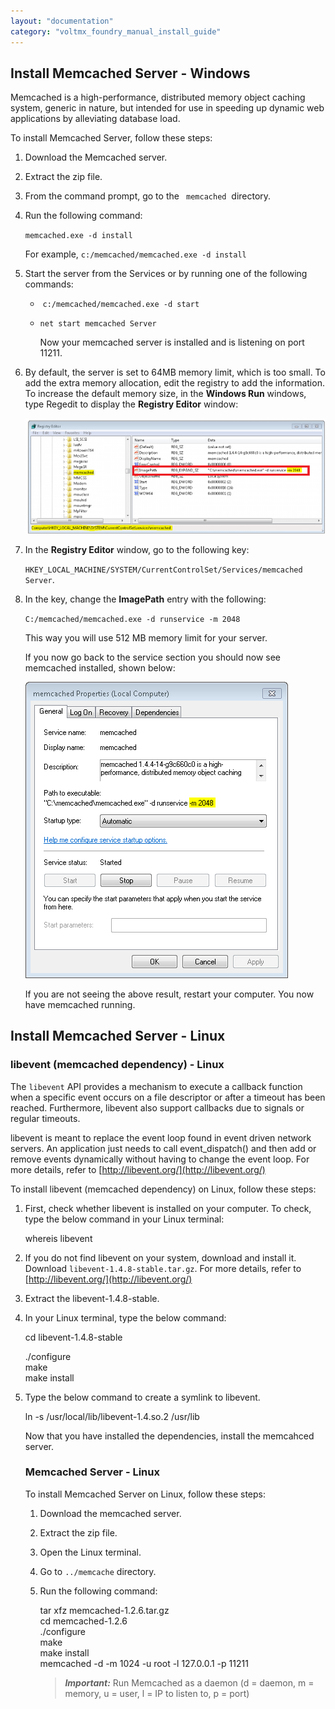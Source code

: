 ```yaml
---
layout: "documentation"
category: "voltmx_foundry_manual_install_guide"
---
```

                            

Install Memcached Server - Windows
----------------------------------

Memcached is a high-performance, distributed memory object caching system, generic in nature, but intended for use in speeding up dynamic web applications by alleviating database load.

To install Memcached Server, follow these steps:

1.  Download the Memcached server.
2.  Extract the zip file.
3.  From the command prompt, go to the ` memcached`  directory.
4.  Run the following command:
    
    `memcached.exe -d install`
    
    For example, `c:/memcached/memcached.exe -d install`
    
5.  Start the server from the Services or by running one of the following commands:
    *    `c:/memcached/memcached.exe -d start`
    *   `net start memcached Server`
        
        Now your memcached server is installed and is listening on port 11211.
        
6.  By default, the server is set to 64MB memory limit, which is too small. To add the extra memory allocation, edit the registry to add the information. To increase the default memory size, in the **Windows Run** windows, type Regedit to display the **Registry Editor** window:
    
    ![](Resources/Images/Capture-memcache.PNG)
    
7.  In the **Registry Editor** window, go to the following key:
    
    `HKEY_LOCAL_MACHINE/SYSTEM/CurrentControlSet/Services/memcached Server`.
    
8.  In the key, change the **ImagePath** entry with the following:
    
    `C:/memcached/memcached.exe -d runservice -m 2048`
    
    This way you will use 512 MB memory limit for your server.
    
    If you now go back to the service section you should now see memcached installed, shown below:
    
    ![](Resources/Images/Capture-m-s2.PNG)
    
    If you are not seeing the above result, restart your computer. You now have memcached running.
    

Install Memcached Server - Linux
--------------------------------

### libevent (memcached dependency) - Linux

The `libevent` API provides a mechanism to execute a callback function when a specific event occurs on a file descriptor or after a timeout has been reached. Furthermore, libevent also support callbacks due to signals or regular timeouts.

libevent is meant to replace the event loop found in event driven network servers. An application just needs to call event\_dispatch() and then add or remove events dynamically without having to change the event loop. For more details, refer to [http://libevent.org/](http://libevent.org/)

To install libevent (memcached dependency) on Linux, follow these steps:

1.  First, check whether libevent is installed on your computer. To check, type the below command in your Linux terminal:
    
    whereis libevent
    
2.  If you do not find libevent on your system, download and install it. Download `libevent-1.4.8-stable.tar.gz`. For more details, refer to [http://libevent.org/](http://libevent.org/)
3.  Extract the libevent-1.4.8-stable.
4.  In your Linux terminal, type the below command:
    
    cd libevent-1.4.8-stable  
      
    ./configure  
    make  
    make install
    

1.  Type the below command to create a symlink to libevent.
    
    ln -s /usr/local/lib/libevent-1.4.so.2 /usr/lib
    
    Now that you have installed the dependencies, install the memcahced server.
    
    ### Memcached Server - Linux
    
    To install Memcached Server on Linux, follow these steps:
    
    1.  Download the memcached server.
    2.  Extract the zip file.
    3.  Open the Linux terminal.
    4.  Go to `../memcache` directory.
    5.  Run the following command:
        
        tar xfz memcached-1.2.6.tar.gz  
        cd memcached-1.2.6  
        ./configure  
        make  
        make install  
        memcached -d -m 1024 -u root -l 127.0.0.1 -p 11211
        
        > **_Important:_** Run Memcached as a daemon (d = daemon, m = memory, u = user, l = IP to listen to, p = port)
